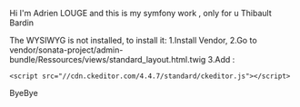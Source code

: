 Hi I'm Adrien LOUGE and this is my symfony work , only for u Thibault Bardin

The WYSIWYG is not installed, to install it:
1.Install Vendor,
2.Go to vendor/sonata-project/admin-bundle/Ressources/views/standard_layout.html.twig
3.Add :

    <script src="//cdn.ckeditor.com/4.4.7/standard/ckeditor.js"></script>


ByeBye

